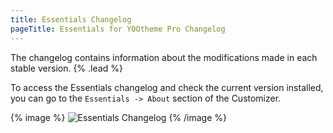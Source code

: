 ```yaml
---
title: Essentials Changelog
pageTitle: Essentials for YOOtheme Pro Changelog
---
```


The changelog contains information about the modifications made in each stable version. {% .lead %}

To access the Essentials changelog and check the current version installed, you can go to the `Essentials -> About` section of the Customizer.

{% image %}
![Essentials Changelog](/next/assets/ytp/essentials-changelog.gif)
{% /image %}
